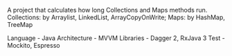 A project that calculates how long Collections and Maps methods run.
Collections: by Arraylist, LinkedList, ArrayCopyOnWrite;
Maps: by HashMap, TreeMap

Language - Java
Architecture - MVVM
Libraries - Dagger 2, RxJava 3
Test - Mockito, Espresso

